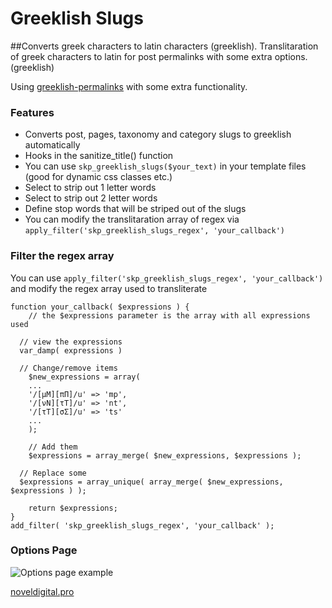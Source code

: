 Greeklish Slugs
======================
##Converts greek characters to latin characters (greeklish).
Translitaration of greek characters to latin for post permalinks with some extra options. (greeklish)

Using [greeklish-permalinks](https://github.com/dyrer/greeklish-permalinks) with some extra functionality.

### Features

* Converts post, pages, taxonomy and category slugs to greeklish automatically
* Hooks in the sanitize_title() function
* You can use ```skp_greeklish_slugs($your_text)``` in your template files (good for dynamic css classes etc.)
* Select to strip out 1 letter words
* Select to strip out 2 letter words
* Define stop words that will be striped out of the slugs
* You can modify the translitaration array of regex via ```apply_filter('skp_greeklish_slugs_regex', 'your_callback')```

### Filter the regex array

You can use ```apply_filter('skp_greeklish_slugs_regex', 'your_callback')``` and modify the regex array used to transliterate

```
function your_callback( $expressions ) {
	// the $expressions parameter is the array with all expressions used

  // view the expressions
  var_damp( expressions )

  // Change/remove items
	$new_expressions = array(
    ...
    '/[μΜ][πΠ]/u' => 'mp',
    '/[νΝ][τΤ]/u' => 'nt',
    '/[τΤ][σΣ]/u' => 'ts'
    ...
	);

	// Add them
	$expressions = array_merge( $new_expressions, $expressions );

  // Replace some
  $expressions = array_unique( array_merge( $new_expressions, $expressions ) );

	return $expressions;
}
add_filter( 'skp_greeklish_slugs_regex', 'your_callback' );
```

### Options Page

![Options page example](http://i.imgur.com/XNREUIl.png)

[noveldigital.pro](https://noveldigital.pro)
